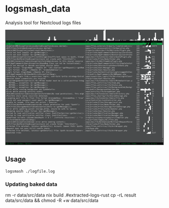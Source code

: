 # logsmash_data

Analysis tool for Nextcloud logs files

![Logsmash screenshot](./screenshots/screenshot.png)

## Usage

```bash
logsmash ./logfile.log
```

### Updating baked data

rm -r data/src/data
nix build .#extracted-logs-rust
cp -rL result data/src/data && chmod -R +w data/src/data